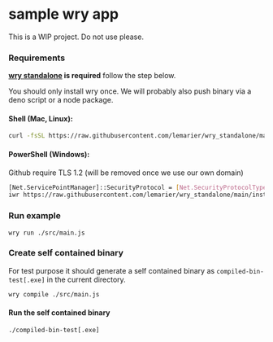# sample wry app

This is a WIP project. Do not use please.


### Requirements
**[wry standalone](https://github.com/lemarier/wry_standalone) is required** follow the step below.

You should only install wry once. We will probably also push binary via a deno script or a node package.

#### Shell (Mac, Linux):
```bash
curl -fsSL https://raw.githubusercontent.com/lemarier/wry_standalone/main/install/install.sh | sh
```

#### PowerShell (Windows):
Github require TLS 1.2 (will be removed once we use our own domain)
```bash
[Net.ServicePointManager]::SecurityProtocol = [Net.SecurityProtocolType]::Tls12
iwr https://raw.githubusercontent.com/lemarier/wry_standalone/main/install/install.ps1 -useb | iex
```

### Run example
```
wry run ./src/main.js
```

### Create self contained binary
For test purpose it should generate a self contained binary as `compiled-bin-test[.exe]` in the current directory.
```bash
wry compile ./src/main.js
```

#### Run the self contained binary
``` bash
./compiled-bin-test[.exe]
```